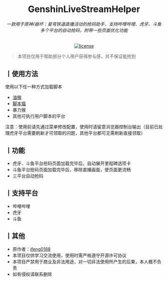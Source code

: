 <h1 align="center">GenshinLiveStreamHelper</h1>
<h6 align="center">一款用于原神/崩坏：星穹铁道直播活动的抢码助手，支持哔哩哔哩、虎牙、斗鱼多个平台的自动抢码，附带一些页面优化功能</h6>
<p align="center">
    <a href="https://raw.fastgit.org/Ninsplay/GenshinLiveStreamHelper/main/LICENSE"><img src="https://img.shields.io/github/license/Ninsplay8/GenshinLiveStreamHelper" alt="license"></a>
</p>

> 本项目仅用于帮助部分个人用户获得参与感，并不保证能抢到

## 丨使用方法

使用以下任一种方式加载脚本

- [油猴](https://www.tampermonkey.net/)
- [脚本猫](https://scriptcat.org/)
- 暴力猴
- 其他可执行用户脚本的平台

注意：使用前请先通过菜单修改配置，使用时请留意浏览器控制台输出（目前已处理虎牙平台需要刷新才可领取的问题，其他平台都可无需刷新直接领取）

## 丨功能

- 虎牙、斗鱼平台抢码页面加载完毕后，自动展开里程碑选项卡
- 斗鱼平台抢码页面加载完毕后，移除直播画面，使页面更流畅
- 三平台自动抢码

## 丨支持平台

- 哔哩哔哩
- 虎牙
- 斗鱼

## 丨其他

- 原作者：[ifeng0188](https://github.com/ifeng0188)
- 本项目仅供学习交流使用，使用时需严格遵守开源许可协议
- 本项目严禁用于商业及非法用途，对一切非法使用所产生的后果，本人概不负责
- 如有侵权请联系删除
